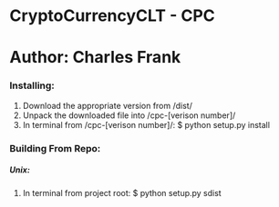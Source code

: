 # CryptoCurrencyCLT - CPC
# Author: Charles Frank

### Installing: 
1. Download the appropriate version from /dist/
2. Unpack the downloaded file into /cpc-[verison number]/
3. In terminal from /cpc-[verison number]/: $ python setup.py install

### Building From Repo:
##### Unix:
1. In terminal from project root: $ python setup.py sdist
